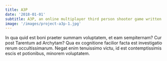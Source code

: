 ```yaml
---
title: A3P
date: '2018-01-01'
subtitle: A3P, an online multiplayer third person shooter game written in Panda3D. Available on itch.io!
image: '/images/project-a3p-1.jpg'
---
```


In qua quid est boni praeter summam voluptatem, et eam sempiternam? Cur post Tarentum ad Archytam? Qua ex cognitione facilior facta est investigatio rerum occultissimarum. Negat enim tenuissimo victu, id est contemptissimis escis et potionibus, minorem voluptatem.
